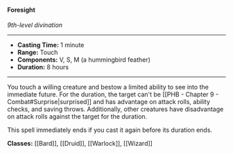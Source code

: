 #### Foresight
*9th-level divination*
___
- **Casting Time:** 1 minute
- **Range:** Touch
- **Components:** V, S, M (a hummingbird feather)
- **Duration:** 8 hours
---
You touch a willing creature and bestow a limited ability to see into the immediate future. For the duration, the target can't be [[PHB - Chapter 9 - Combat#Surprise|surprised]] and has advantage on attack rolls, ability checks, and saving throws. Additionally, other creatures have disadvantage on attack rolls against the target for the duration.

This spell immediately ends if you cast it again before its duration ends.

**Classes:** [[Bard]], [[Druid]], [[Warlock]], [[Wizard]]